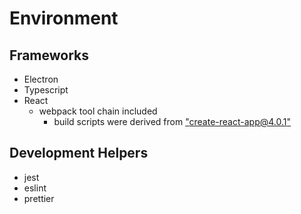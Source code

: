 # Environment

## Frameworks

-   Electron
-   Typescript
-   React
    -   webpack tool chain included
        - build scripts were derived from ["create-react-app@4.0.1"](https://github.com/facebook/create-react-app/tree/v4.0.1)

## Development Helpers

-   jest
-   eslint
-   prettier
